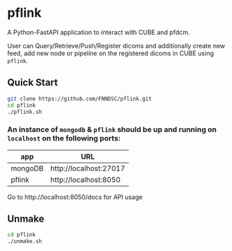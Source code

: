 # pflink
A Python-FastAPI application to interact with CUBE and pfdcm.

User can Query/Retrieve/Push/Register dicoms and additionally create new feed, add new node or pipeline on the registered dicoms in CUBE using `pflink`.

## Quick Start

```bash
git clone https://github.com/FNNDSC/pflink.git
cd pflink
./pflink.sh
```

### An instance of `mongodb` & `pflink` should be up and running on `localhost` on the following ports:


app           |  URL
--------------|---------------------------
mongoDB       | http://localhost:27017
pflink        | http://localhost:8050


Go to http://localhost:8050/docs for API usage

## Unmake

```bash
cd pflink
./unmake.sh
```
